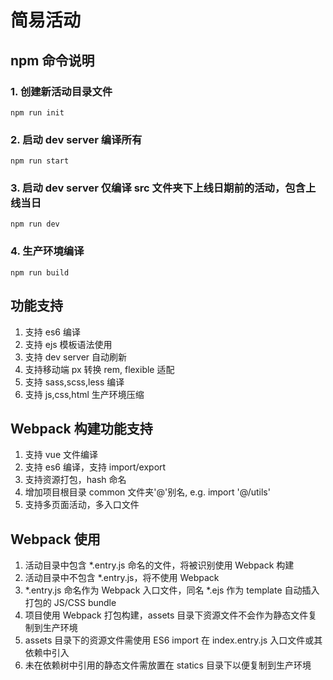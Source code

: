 # 简易活动

## npm 命令说明

### 1. 创建新活动目录文件

```shell
npm run init
```  

### 2. 启动 dev server 编译所有

```shell
npm run start
```  

### 3. 启动 dev server 仅编译 src 文件夹下上线日期前的活动，包含上线当日

```shell
npm run dev
```  

### 4. 生产环境编译

```shell
npm run build
```  

## 功能支持

1. 支持 es6 编译  
2. 支持 ejs 模板语法使用  
3. 支持 dev server 自动刷新
4. 支持移动端 px 转换 rem, flexible 适配
5. 支持 sass,scss,less 编译  
6. 支持 js,css,html 生产环境压缩  

## Webpack 构建功能支持

1. 支持 vue 文件编译
2. 支持 es6 编译，支持 import/export  
3. 支持资源打包，hash 命名  
4. 增加项目根目录 common 文件夹'@'别名, e.g. import '@/utils'  
5. 支持多页面活动，多入口文件  

## Webpack 使用

1. 活动目录中包含 *.entry.js 命名的文件，将被识别使用 Webpack 构建  
2. 活动目录中不包含 *.entry.js，将不使用 Webpack  
3. *.entry.js 命名作为 Webpack 入口文件，同名 *.ejs 作为 template 自动插入打包的 JS/CSS bundle  
4. 项目使用 Webpack 打包构建，assets 目录下资源文件不会作为静态文件复制到生产环境  
5. assets 目录下的资源文件需使用 ES6 import 在 index.entry.js 入口文件或其依赖中引入  
6. 未在依赖树中引用的静态文件需放置在 statics 目录下以便复制到生产环境  
